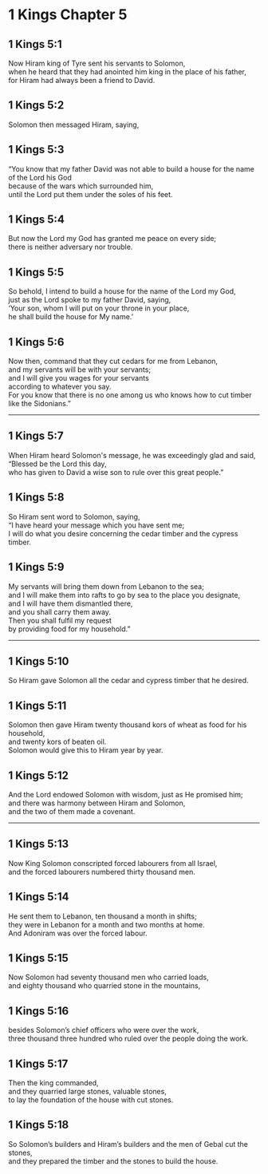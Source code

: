 # 1 Kings Chapter 5

## 1 Kings 5:1

Now Hiram king of Tyre sent his servants to Solomon,  
when he heard that they had anointed him king in the place of his father,  
for Hiram had always been a friend to David.

## 1 Kings 5:2

Solomon then messaged Hiram, saying,

## 1 Kings 5:3

“You know that my father David was not able to build a house for the name of the Lord his God  
because of the wars which surrounded him,  
until the Lord put them under the soles of his feet.

## 1 Kings 5:4

But now the Lord my God has granted me peace on every side;  
there is neither adversary nor trouble.

## 1 Kings 5:5

So behold, I intend to build a house for the name of the Lord my God,  
just as the Lord spoke to my father David, saying,  
‘Your son, whom I will put on your throne in your place,  
he shall build the house for My name.’

## 1 Kings 5:6

Now then, command that they cut cedars for me from Lebanon,  
and my servants will be with your servants;  
and I will give you wages for your servants  
according to whatever you say.  
For you know that there is no one among us who knows how to cut timber like the Sidonians.”

---

## 1 Kings 5:7

When Hiram heard Solomon's message, he was exceedingly glad and said,  
“Blessed be the Lord this day,  
who has given to David a wise son to rule over this great people.”

## 1 Kings 5:8

So Hiram sent word to Solomon, saying,  
“I have heard your message which you have sent me;  
I will do what you desire concerning the cedar timber and the cypress timber.

## 1 Kings 5:9

My servants will bring them down from Lebanon to the sea;  
and I will make them into rafts to go by sea to the place you designate,  
and I will have them dismantled there,  
and you shall carry them away.  
Then you shall fulfil my request  
by providing food for my household.”

---

## 1 Kings 5:10

So Hiram gave Solomon all the cedar and cypress timber that he desired.

## 1 Kings 5:11

Solomon then gave Hiram twenty thousand kors of wheat as food for his household,  
and twenty kors of beaten oil.  
Solomon would give this to Hiram year by year.

## 1 Kings 5:12

And the Lord endowed Solomon with wisdom, just as He promised him;  
and there was harmony between Hiram and Solomon,  
and the two of them made a covenant.

---

## 1 Kings 5:13

Now King Solomon conscripted forced labourers from all Israel,  
and the forced labourers numbered thirty thousand men.

## 1 Kings 5:14

He sent them to Lebanon, ten thousand a month in shifts;  
they were in Lebanon for a month and two months at home.  
And Adoniram was over the forced labour.

## 1 Kings 5:15

Now Solomon had seventy thousand men who carried loads,  
and eighty thousand who quarried stone in the mountains,

## 1 Kings 5:16

besides Solomon’s chief officers who were over the work,  
three thousand three hundred who ruled over the people doing the work.

## 1 Kings 5:17

Then the king commanded,  
and they quarried large stones, valuable stones,  
to lay the foundation of the house with cut stones.

## 1 Kings 5:18

So Solomon’s builders and Hiram’s builders and the men of Gebal cut the stones,  
and they prepared the timber and the stones to build the house.
